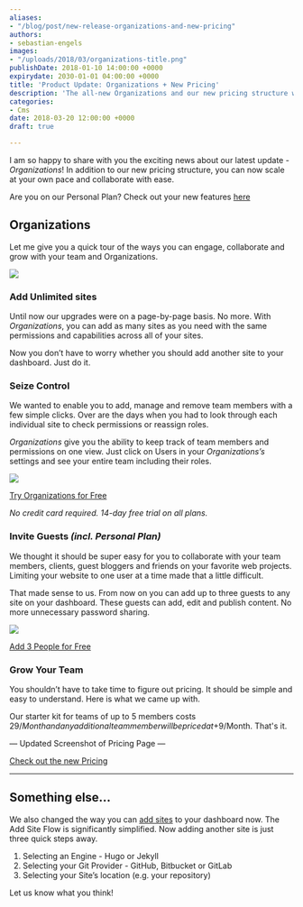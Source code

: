 ```yaml
---
aliases:
- "/blog/post/new-release-organizations-and-new-pricing"
authors:
- sebastian-engels
images:
- "/uploads/2018/03/organizations-title.png"
publishDate: 2018-01-10 14:00:00 +0000
expirydate: 2030-01-01 04:00:00 +0000
title: 'Product Update: Organizations + New Pricing'
description: 'The all-new Organizations and our new pricing structure will let you collaborate with ease and scale at your own pace.'
categories:
- Cms
date: 2018-03-20 12:00:00 +0000
draft: true

---
```

I am so happy to share with you the exciting news about our latest update - *Organizations*! In addition to our new pricing structure, you can now scale at your own pace and collaborate with ease.

Are you on our Personal Plan? Check out your new features [here](#invite-guests-incl-personal-plan)


## Organizations

Let me give you a quick tour of the ways you can engage, collaborate and grow with your team and Organizations.

![](/uploads/2018/03/organizations.gif)

### Add Unlimited sites
Until now our upgrades were on a page-by-page basis. No more. With *Organizations*, you can add as many sites as you need with the same permissions and capabilities across all of your sites. 

Now you don’t have to worry whether you should add another site to your dashboard. Just do it.

### Seize Control
We wanted to enable you to add, manage and remove team members with a few simple clicks. Over are the days when you had to look through each individual site to check permissions or reassign roles. 

*Organizations* give you the ability to keep track of team members and permissions on one view. Just click on Users in your *Organizations’s* settings and see your entire team including their roles.

![](/uploads/2018/03/organizations-4.png)

[Try Organizations for Free](lalala)

*No credit card required. 14-day free trial on all plans.*

### Invite Guests *(incl. Personal Plan)*
We thought it should be super easy for you to collaborate with your team members, clients, guest bloggers and friends on your favorite web projects. Limiting your website to one user at a time made that a little difficult. 

That made sense to us. From now on you can add up to three guests to any site on your dashboard. These guests can add, edit and publish content. No more unnecessary password sharing.

![](/uploads/2018/03/organizations-6.png)

[Add 3 People for Free](https://app.forestry.io/dashboard/#/)

### Grow Your Team
You shouldn’t have to take time to figure out pricing. It should be simple and easy to understand. Here is what we came up with.

Our starter kit for teams of up to 5 members costs $29/Month and any additional team member will be priced at +$9/Month. That's it.

— Updated Screenshot of Pricing Page —

[Check out the new Pricing](https://forestry.io/pricing/)

----------
## Something else...

We also changed the way you can [add sites](https://app.forestry.io/dashboard/#/add-site) to your dashboard now. The Add Site Flow is significantly simplified. Now adding another site is just three quick steps away.

1. Selecting an Engine - Hugo or Jekyll
2. Selecting your Git Provider - GitHub, Bitbucket or GitLab
3. Selecting your Site’s location (e.g. your repository)

Let us know what you think!
